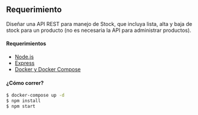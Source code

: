 ## Requerimiento

Diseñar una API REST para manejo de Stock, que incluya lista, alta y baja de stock para un producto (no es necesaria la API para administrar productos).

#### Requerimientos

* [Node.js](https://nodejs.org)
* [Express](http://expressjs.com)
* [Docker y Docker Compose](https://www.docker.com)


#### ¿Cómo correr?
```bash
$ docker-compose up -d
$ npm install
$ npm start
```
